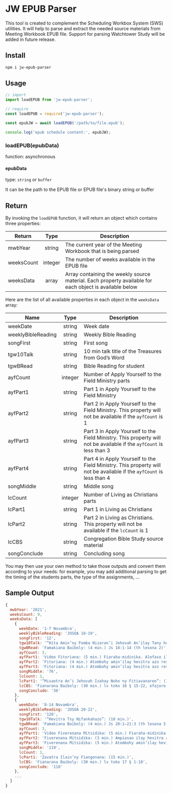 # JW EPUB Parser

This tool is created to complement the Scheduling Workbox System (SWS) utilities. It will help to parse and extract the needed source materials from Meeting Workbook EPUB file. Support for parsing Watchtower Study will be added in future release.

## Install

```bash
npm i jw-epub-parser
```

## Usage

```js
// import
import loadEPUB from 'jw-epub-parser';

// require
const loadEPUB = require('jw-epub-parser');

const epubJW = await loadEPUB('/path/to/file.epub');

console.log('epub schedule content:', epubJW);
```

### loadEPUB(epubData)

function: asynchronous

#### epubData

type: `string` or `buffer`

It can be the path to the EPUB file or EPUB file's binary string or buffer

## Return

By invoking the `loadEPUB` function, it will return an object which contains three properties:

| Return     |   Type  | Description |
| ---------- | :-----: | ----------- |
| mwbYear    | string  | The current year of the Meeting Workbook that is being parsed |
| weeksCount | integer | The number of weeks available in the EPUB file |
| weeksData  | array   | Array containing the weekly source material. Each property available for each object is available below |

Here are the list of all available properties in each object in the `weeksData` array:

| Name               |  Type   | Description |
| ------------------ | :-----: | ----------- |
| weekDate           | string  | Week date |
| weeklyBibleReading | string  | Weekly Bible Reading |
| songFirst          | string  | First song |
| tgw10Talk          | string  | 10 min talk title of the Treasures from God’s Word |
| tgwBRead           | string  | Bible Reading for student |
| ayfCount           | integer | Number of Apply Yourself to the Field Ministry parts |
| ayfPart1           | string  | Part 1 in Apply Yourself to the Field Ministry |
| ayfPart2           | string  | Part 2 in Apply Yourself to the Field Ministry. This property will not be available if the `ayfCount` is 1 |
| ayfPart3           | string  | Part 3 in Apply Yourself to the Field Ministry. This property will not be available if the `ayfCount` is less than 3 |
| ayfPart4           | string  | Part 4 in Apply Yourself to the Field Ministry. This property will not be available if the `ayfCount` is less than 4 |
| songMiddle         | string  | Middle song |
| lcCount            | integer | Number of Living as Christians parts |
| lcPart1            | string  | Part 1 in Living as Christians |
| lcPart2            | string  | Part 2 in Living as Christians. This property will not be available if the `lcCount` is 1 |
| lcCBS              | string  | Congregation Bible Study source material |
| songConclude       | string  | Concluding song |

You may then use your own method to take those outputs and convert them according to your needs: for example, you may add additional parsing to get the timing of the students parts, the type of the assignments, ...

## Sample Output

```js
{
  mwbYear: '2021',
  weeksCount: 9,
  weeksData: [
    {
      weekDate: '1-7 Novambra',
      weeklyBibleReading: 'JOSOA 18-19',
      songFirst: '12',
      tgw10Talk: '“Hita Amin’ny Fomba Nizaran’i Jehovah An’ilay Tany hoe Hendry Izy”: (10 min.)',
      tgwBRead: 'Famakiana Baiboly: (4 min.) Js 18:1-14 (th lesona 2)',
      ayfCount: 3,
      ayfPart1: 'Video Fitoriana: (5 min.) Fiaraha-midinika. Alefaso ilay video hoe Fitoriana: Vaovao Tsara—Sl 37:10, 11. Ajanòny ilay video isaky ny misy fiatoana, ary iaraho midinika ny fanontaniana mipoitra eo.',
      ayfPart2: 'Fitoriana: (4 min.) Atombohy amin’ilay hevitra azo resahina. Atolory Ny Tilikambo Fiambenana No. 2 2021. (th lesona 1)',
      ayfPart3: 'Fitoriana: (4 min.) Atombohy amin’ilay hevitra azo resahina. Miezaha mamaly fanoherana fahita eny amin’ny faritany. (th lesona 11)',
      songMiddle: '76',
      lcCount: 1,
      lcPart1: '“Misaotra An’i Jehovah Izahay Noho ny Fitiavanareo”: (15 min.) Fiaraha-midinika ataon’ny anti-panahy. Alefaso ilay video hoe “Misaotra An’Andriamanitra Mandrakariva Noho ny Aminareo Izahay.” Miresaha hevitra mahaliana iray na roa ao amin’ilay andian-dahatsoratra ao amin’ny jw.org hoe “Fomba Ampiasana ny Fanomezanao.”',
      lcCBS: 'Fianarana Baiboly: (30 min.) lv toko 16 § 15-22, efajoro “Tena Herin’ny Maizina ve Izany”',
      songConclude: '36'
    },
    {
      weekDate: '8-14 Novambra',
      weeklyBibleReading: 'JOSOA 20-22',
      songFirst: '120',
      tgw10Talk: '“Hevitra Tsy Nifankahazo”: (10 min.)',
      tgwBRead: 'Famakiana Baiboly: (4 min.) Js 20:1–21:3 (th lesona 5)',
      ayfCount: 3,
      ayfPart1: 'Video Fiverenana Mitsidika: (5 min.) Fiaraha-midinika. Alefaso ilay video hoe Fiverenana Mitsidika: Baiboly—Ap 21:3, 4. Ajanòny ilay video isaky ny misy fiatoana, ary iaraho midinika ny fanontaniana mipoitra eo.',
      ayfPart2: 'Fiverenana Mitsidika: (3 min.) Ampiasao ilay hevitra azo resahina. (th lesona 12)',
      ayfPart3: 'Fiverenana Mitsidika: (5 min.) Atombohy amin’ilay hevitra azo resahina. Atolory ilay bokikely hoe Ankafizo Mandrakizay ny Fiainana! (th lesona 14)',
      songMiddle: '119',
      lcCount: 1,
      lcPart1: 'Zavatra Ilain’ny Fiangonana: (15 min.)',
      lcCBS: 'Fianarana Baiboly: (30 min.) lv toko 17 § 1-10',
      songConclude: '118'
    },
    ...
  ]
}
```
